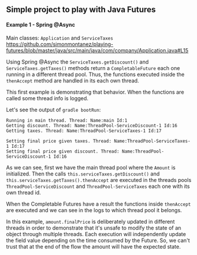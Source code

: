 ## Simple project to play with Java Futures

#### Example 1 - Spring @Async

Main classes: `Application` and `ServiceTaxes` 
https://github.com/simonmontanez/playing-futures/blob/master/java/src/main/java/com/company/Application.java#L15


Using Spring @Async the `ServiceTaxes.getDiscount()` and  `ServiceTaxes.getTaxes()` methods return
a `CompletableFuture` each one running in a different thread pool. Thus, the functions executed inside 
the `thenAccept` method are handled in its each own thread.

This first example is demonstrating that behavior. When the functions are called some thread info is logged.

Let's see the output of `gradle bootRun`:

 
```
Running in main thread. Thread: Name:main Id:1
Getting discount. Thread: Name:ThreadPool-ServiceDiscount-1 Id:16
Getting taxes. Thread: Name:ThreadPool-ServiceTaxes-1 Id:17

Setting final price given taxes. Thread: Name:ThreadPool-ServiceTaxes-1 Id:17
Setting final price given discount. Thread: Name:ThreadPool-ServiceDiscount-1 Id:16

```
 
As we can see, first we have the main thread pool where the `Amount` is initialized. Then the calls `this.serviceTaxes.getDiscount()` 
and `this.serviceTaxes.getTaxes().thenAccept` are executed in the threads pools `ThreadPool-ServiceDiscount` and `ThreadPool-ServiceTaxes` each one with its own thread id.

When the Completable Futures have a result the functions inside `thenAccept` are executed and we can see in the logs to which thread pool it belongs.

In this example, `amount.finalPrice` is deliberately updated in different threads in order to demonstrate
that it's unsafe to modify the state of an object through multiple threads. 
Each execution will independently update the field value depending on the time consumed by the Future. 
So, we can't trust that at the end of the flow the amount will have the expected state.

